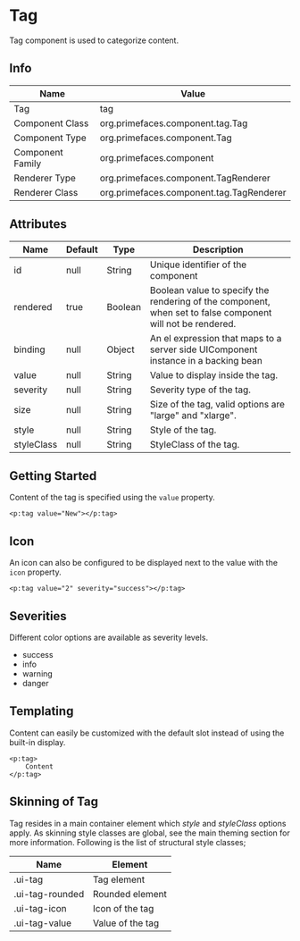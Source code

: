 # Tag

Tag component is used to categorize content.

## Info

| Name | Value |
| --- | --- |
| Tag | tag
| Component Class | org.primefaces.component.tag.Tag
| Component Type | org.primefaces.component.Tag
| Component Family | org.primefaces.component
| Renderer Type | org.primefaces.component.TagRenderer
| Renderer Class | org.primefaces.component.tag.TagRenderer

## Attributes

| Name | Default | Type | Description | 
| --- | --- | --- | --- |
| id | null | String | Unique identifier of the component
| rendered | true | Boolean | Boolean value to specify the rendering of the component, when set to false component will not be rendered.
| binding | null | Object | An el expression that maps to a server side UIComponent instance in a backing bean
| value | null | String | Value to display inside the tag.
| severity | null | String | Severity type of the tag.
| size | null | String | Size of the tag, valid options are "large" and "xlarge".
| style | null | String | Style of the tag.
| styleClass | null | String | StyleClass of the tag.

## Getting Started
Content of the tag is specified using the ```value``` property.

```xhtml
<p:tag value="New"></p:tag>
```

## Icon
An icon can also be configured to be displayed next to the value with the ```icon``` property.

```xhtml
<p:tag value="2" severity="success"></p:tag>
```

## Severities
Different color options are available as severity levels.

* success
* info
* warning
* danger

## Templating
Content can easily be customized with the default slot instead of using the built-in display.

```xhtml
<p:tag>
    Content
</p:tag>
```

## Skinning of Tag
Tag resides in a main container element which _style_ and _styleClass_ options apply. As skinning
style classes are global, see the main theming section for more information. Following is the list of
structural style classes;

| Name | Element |
| --- | --- |
|.ui-tag | Tag element
|.ui-tag-rounded | Rounded element
|.ui-tag-icon | Icon of the tag
|.ui-tag-value	| Value of the tag
